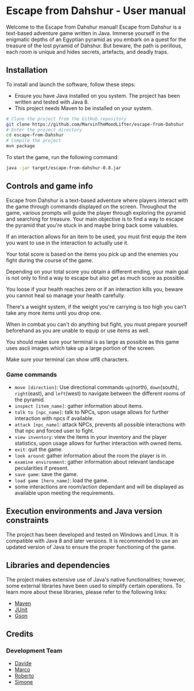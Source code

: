 # Escape from Dahshur - User manual
Welcome to the Escape from Dahshur manual!
Escape from Dahshur is a text-based adventure game written in Java.
Immerse yourself in the enigmatic depths of an Egyptian pyramid as you embark on a quest for the treasure of the lost pyramid of Dahshur.
But beware, the path is perillous, each room is unique and hides secrets, artefacts, and deadly traps.

## Installation

To install and launch the software, follow these steps:
- Ensure you have Java installed on you system. The project has been written and tested with Java 8.
- This project needs Maven to be installed on your system.

```bash
# Clone the project from the GitHub repository
git clone https://github.com/MarvinTheMoodLifter/escape-from-Dahshur
# Enter the project directory
cd escape-from-Dahshur
# Compile the project
mvn package
```

To start the game, run the following command:

```bash
java -jar target/escape-from-dahshur-0.8.jar
```

## Controls and game info
Escape from Dahshur is a text-based adventure where players interact with the game through commands displayed on the screen. Throughout the game, various prompts will guide the player through exploring the pyramid and searching for treasure. Your main objective is to find a way to escape the pyramid that you're stuck in and maybe bring back some valuables.

If an interaction allows for an item to be used, you must first equip the item you want to use in the interaction to actually use it.

Your total score is based on the items you pick up and the enemies you fight during the course of the game.

Depending on your total score you obtain a different ending, your main goal is not only to find a way to escape but also get as much score as possible.

You loose if your health reaches zero or if an interaction kills you, beware you cannot heal so manage your health carefully.

There's a weight system, if the weight you're carrying is too high you can't take any more items until you drop one.

When in combat you can't do anything but fight, you must prepare yourself beforehand as you are unable to equip or use items as well.

You should make sure your terminal is as large as possible as this game uses ascii images which take up a large portion of the screen.

Make sure your terminal can show utf8 characters.

### Game commands
- `move [direction]`: Use directional commands `up`(north), `down`(south), `right`(east), and `left`(west) to navigate between the different rooms of the pyramid.
- `inspect [item_name]`: gather information about items.
- `talk to [npc_name]`: talk to NPCs, upon usage allows for further interaction with npcs if available.
- `attack [npc_name]`: attack NPCs, prevents all possible interactions with that npc and forced user to fight.
- `view inventory`: view the items in your inventory and the player statistics, upon usage allows for further interaction with owned items.
- `exit`: quit the game.
- `look around`: gather information about the room the player is in.
- `examine environment`: gather information about relevant landscape pecularities if present.
- `save game`: save the game.
- `load game [hero_name]`: load the game.
- some interactions are room/action dependant and will be displayed as available upon meeting the requirements.

## Execution environments and Java version constraints

The project has been developed and tested on Windows and Linux. It is compatible with Java 8 and later versions. It is recommended to use an updated version of Java to ensure the proper functioning of the game.

## Libraries and dependencies

The project makes extensive use of Java's native functionalities; however, some external libraries have been used to simplify certain operations.
To learn more about these libraries, please refer to the following links:
- [Maven](https://maven.apache.org/guides/getting-started/maven-in-five-minutes.html)
- [JUnit](https://junit.org/junit5/docs/current/user-guide/)
- [Gson](https://www.baeldung.com/java-gson)

## Credits
### Development Team
- [Davide](https://github.com/Saffottiglia)
- [Marco](https://github.com/MarvinTheMoodLifter)
- [Roberto](https://github.com/RobertoLupuC)
- [Simone](https://github.com/acquanaturaleminerale)


